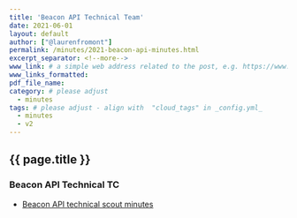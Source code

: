 ```yaml
---
title: 'Beacon API Technical Team'
date: 2021-06-01
layout: default
author: ["@laurenfromont"]
permalink: /minutes/2021-beacon-api-minutes.html
excerpt_separator: <!--more-->
www_link: # a simple web address related to the post, e.g. https://www.ga4gh.org
www_links_formatted:
pdf_file_name: 
category: # please adjust
  - minutes
tags: # please adjust - align with  "cloud_tags" in _config.yml_
  - minutes
  - v2
---
```


## {{ page.title }}
 
<!--more-->

### Beacon API Technical TC

* [Beacon API technical scout minutes](https://docs.google.com/document/d/1IgHcUK-pX-vThtW1xVA6RzvjCSclCruFn1RWCW1ZACY/edit?usp=sharing)
